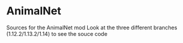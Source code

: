 # AnimalNet
Sources for the AnimalNet mod
Look at the three different branches (1.12.2/1.13.2/1.14) to see the souce code
